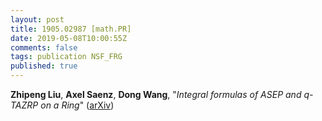 ```yaml
---
layout: post
title: 1905.02987 [math.PR]
date: 2019-05-08T10:00:55Z
comments: false
tags: publication NSF_FRG
published: true
---
```


<b>Zhipeng Liu</b>, <b>Axel Saenz</b>, <b>Dong Wang</b>, "<i>Integral formulas of ASEP and $q$-TAZRP on a Ring</i>" ([arXiv](http://arxiv.org/abs/1905.02987v1))
